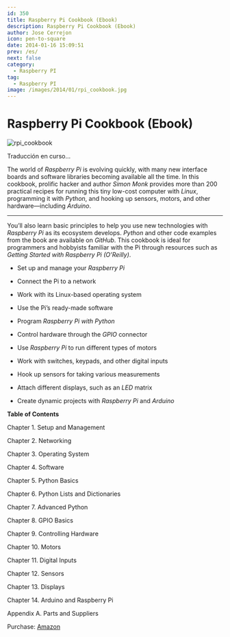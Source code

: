 ```yaml
---
id: 350
title: Raspberry Pi Cookbook (Ebook)
description: Raspberry Pi Cookbook (Ebook)
author: Jose Cerrejon
icon: pen-to-square
date: 2014-01-16 15:09:51
prev: /es/
next: false
category:
  - Raspberry PI
tag:
  - Raspberry PI
image: /images/2014/01/rpi_cookbook.jpg
---
```


# Raspberry Pi Cookbook (Ebook)

![rpi_cookbook](/images/2014/01/rpi_cookbook.jpg)

Traducción en curso...

The world of *Raspberry Pi* is evolving quickly, with many new interface boards and software libraries becoming available all the time. In this cookbook, prolific hacker and author *Simon Monk* provides more than 200 practical recipes for running this tiny low-cost computer with *Linux*, programming it with *Python*, and hooking up sensors, motors, and other hardware—including *Arduino*.

- - -
You’ll also learn basic principles to help you use new technologies with *Raspberry Pi* as its ecosystem develops. *Python* and other code examples from the book are available on *GitHub*. This cookbook is ideal for programmers and hobbyists familiar with the Pi through resources such as *Getting Started with Raspberry Pi (O’Reilly)*.

* Set up and manage your *Raspberry Pi*

* Connect the Pi to a network

* Work with its Linux-based operating system

* Use the Pi’s ready-made software

* Program *Raspberry Pi with Python*

* Control hardware through the *GPIO* connector

* Use *Raspberry Pi* to run different types of motors

* Work with switches, keypads, and other digital inputs

* Hook up sensors for taking various measurements

* Attach different displays, such as an *LED* matrix

* Create dynamic projects with *Raspberry Pi* and *Arduino*

**Table of Contents**

Chapter 1. Setup and Management

Chapter 2. Networking

Chapter 3. Operating System

Chapter 4. Software

Chapter 5. Python Basics

Chapter 6. Python Lists and Dictionaries

Chapter 7. Advanced Python

Chapter 8. GPIO Basics

Chapter 9. Controlling Hardware

Chapter 10. Motors

Chapter 11. Digital Inputs

Chapter 12. Sensors

Chapter 13. Displays

Chapter 14. Arduino and Raspberry Pi

Appendix A. Parts and Suppliers

Purchase: [Amazon](http://www.amazon.es/Raspberry-Pi-Cookbook-Simon-Monk/dp/1449365221)